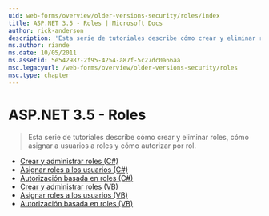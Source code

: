 ```yaml
---
uid: web-forms/overview/older-versions-security/roles/index
title: ASP.NET 3.5 - Roles | Microsoft Docs
author: rick-anderson
description: 'Esta serie de tutoriales describe cómo crear y eliminar roles, cómo asignar a usuarios a roles y cómo autorizar por rol.'
ms.author: riande
ms.date: 10/05/2011
ms.assetid: 5e542987-2f95-4254-a87f-5c27dc0a66aa
msc.legacyurl: /web-forms/overview/older-versions-security/roles
msc.type: chapter
---
```

<a name="aspnet-35---roles"></a>ASP.NET 3.5 - Roles
====================
> Esta serie de tutoriales describe cómo crear y eliminar roles, cómo asignar a usuarios a roles y cómo autorizar por rol.


- [Crear y administrar roles (C#)](creating-and-managing-roles-cs.md)
- [Asignar roles a los usuarios (C#)](assigning-roles-to-users-cs.md)
- [Autorización basada en roles (C#)](role-based-authorization-cs.md)
- [Crear y administrar roles (VB)](creating-and-managing-roles-vb.md)
- [Asignar roles a los usuarios (VB)](assigning-roles-to-users-vb.md)
- [Autorización basada en roles (VB)](role-based-authorization-vb.md)
